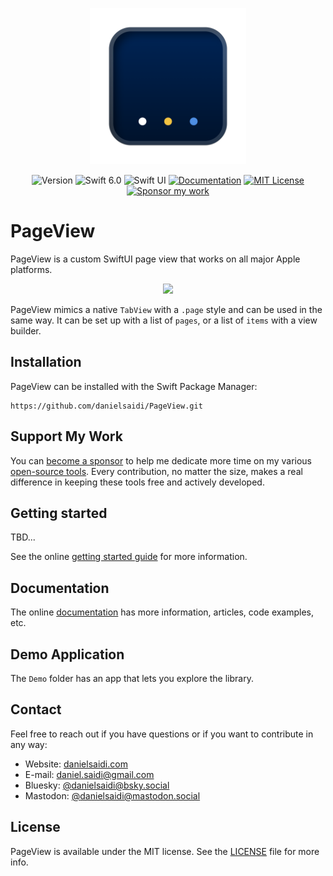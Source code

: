 <p align="center">
    <img src="Resources/Icon.png" alt="Project Icon" width="250" />
</p>

<p align="center">
    <img src="https://img.shields.io/github/v/release/danielsaidi/PageView?color=%2300550&sort=semver" alt="Version" />
    <img src="https://img.shields.io/badge/Swift-6.0-orange.svg" alt="Swift 6.0" />
    <img src="https://img.shields.io/badge/platform-SwiftUI-blue.svg" alt="Swift UI" title="Swift UI" />
    <a href="https://danielsaidi.github.io/PageView"><img src="https://img.shields.io/badge/documentation-web-blue.svg" alt="Documentation" /></a>
    <a href="https://github.com/danielsaidi/PageView/blob/master/LICENSE"><img src="https://img.shields.io/github/license/danielsaidi/PageView" alt="MIT License" /></a>
    <a href="https://github.com/sponsors/danielsaidi"><img src="https://img.shields.io/badge/sponsor-GitHub-red.svg" alt="Sponsor my work" /></a>
</p>



# PageView

PageView is a custom SwiftUI page view that works on all major Apple platforms.

<p align="center">
    <img src="https://github.com/danielsaidi/PageView/releases/download/8.2.0/PageView-Demo.gif" width=350 />
</p>

PageView mimics a native `TabView` with a `.page` style and can be used in the same way. It can be set up with a list of `pages`, or a list of `items` with a view builder.



## Installation

PageView can be installed with the Swift Package Manager:

```
https://github.com/danielsaidi/PageView.git
```


## Support My Work

You can [become a sponsor][Sponsors] to help me dedicate more time on my various [open-source tools][OpenSource]. Every contribution, no matter the size, makes a real difference in keeping these tools free and actively developed.



## Getting started

TBD...

See the online [getting started guide][Getting-Started] for more information.



## Documentation

The online [documentation][Documentation] has more information, articles, code examples, etc.



## Demo Application

The `Demo` folder has an app that lets you explore the library.



## Contact

Feel free to reach out if you have questions or if you want to contribute in any way:

* Website: [danielsaidi.com][Website]
* E-mail: [daniel.saidi@gmail.com][Email]
* Bluesky: [@danielsaidi@bsky.social][Bluesky]
* Mastodon: [@danielsaidi@mastodon.social][Mastodon]



## License

PageView is available under the MIT license. See the [LICENSE][License] file for more info.



[Email]: mailto:daniel.saidi@gmail.com
[Website]: https://www.danielsaidi.com
[GitHub]: https://www.github.com/danielsaidi
[OpenSource]: https://danielsaidi.com/opensource
[Sponsors]: https://github.com/sponsors/danielsaidi

[Bluesky]: https://bsky.app/profile/danielsaidi.bsky.social
[Mastodon]: https://mastodon.social/@danielsaidi
[Twitter]: https://twitter.com/danielsaidi

[Documentation]: https://danielsaidi.github.io/PageView
[Getting-Started]: https://danielsaidi.github.io/PageView/documentation/pageview/getting-started
[License]: https://github.com/danielsaidi/PageView/blob/master/LICENSE
